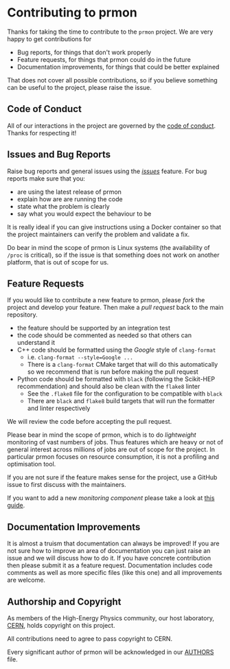 # Contributing to prmon

Thanks for taking the time to contribute to the `prmon` project. We are very
happy to get contributions for

- Bug reports, for things that don't work properly
- Feature requests, for things that prmon could do in the future
- Documentation improvements, for things that could be better explained

That does not cover all possible contributions, so if you believe something can
be useful to the project, please raise the issue.

## Code of Conduct

All of our interactions in the project are governed by the [code of
conduct](../CODE_OF_CONDUCT.md). Thanks for respecting it!

## Issues and Bug Reports

Raise bug reports and general issues using the [*issues*](https://github.com/HSF/prmon/issues)
feature. For bug reports make sure that you:

- are using the latest release of prmon
- explain how are are running the code
- state what the problem is clearly
- say what you would expect the behaviour to be

It is really ideal if you can give instructions using a Docker container so that
the project maintainers can verify the problem and validate a fix.

Do bear in mind the scope of prmon is Linux systems (the availability of `/proc`
is critical), so if the issue is that something does not work on another
platform, that is out of scope for us.

## Feature Requests

If you would like to contribute a new feature to prmon, please *fork* the
project and develop your feature. Then make a *pull request* back to the main
repository.

- the feature should be supported by an integration test
- the code should be commented as needed so that others can understand it
- C++ code should be formatted using the *Google* style of `clang-format`
  - i.e. `clang-format --style=Google ...`
  - There is a `clang-format` CMake target that will do this automatically so we
    recommend that is run before making the pull request
- Python code should be formatted with `black` (following the Scikit-HEP
  recommendation) and should also be clean with the `flake8` linter
  - See the `.flake8` file for the configuration to be compatible with
    `black`
  - There are `black` and `flake8` build targets that will run the
    formatter and linter respectively

We will review the code before accepting the pull request.

Please bear in mind the scope of prmon, which is to do *lightweight* monitoring
of vast numbers of jobs. Thus features which are heavy or not of general
interest across millions of jobs are out of scope for the project. In particular
prmon focuses on resource consumption, it is not a profiling and optimisation
tool.

If you are not sure if the feature makes sense for the project, use a GitHub
issue to first discuss with the maintainers.

If you want to add a new *monitoring component* please take a look at [this
guide](ADDING_MONITORS.md).

## Documentation Improvements

It is almost a truism that documentation can always be improved! If you are not
sure how to improve an area of documentation you can just raise an issue and we
will discuss how to do it. If you have concrete contribution then please submit
it as a feature request. Documentation includes code comments as well as more
specific files (like this one) and all improvements are welcome.

## Authorship and Copyright

As members of the High-Energy Physics community, our host laboratory,
[CERN](https://home.cern/), holds copyright on this project. 

All contributions need to agree to pass copyright to CERN. 

Every significant author of prmon will be acknowledged in our
[AUTHORS](../AUTHORS.md) file.
